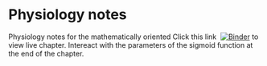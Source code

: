 # Physiology notes
Physiology notes for the mathematically oriented
Click this link  [![Binder](https://mybinder.org/badge.svg)](https://mybinder.org/v2/gh/cmacus/physiology_notes/master) to view live chapter. Intereact with the parameters of the sigmoid function at the end of the chapter.
